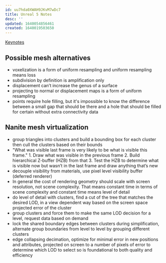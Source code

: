 ```yaml
---
id: uu7hda0XWAH9JKvM7wDc7
title: Unreal 5 Notes
desc: ''
updated: 1640054856461
created: 1640019503650
---
```


[Keynotes](/assets/documents/Karis_Nanite_SIGGRAPH_Advances_2021_final.pdf)

## Possible mesh alternatives
- voxelization is a form of uniform resampling and uniform resampling means loss
- subdivision by definition is amplification only
- displacement can’t increase the genus of a surface
- projecting to normal or displacement maps is a form of uniform resampling
- points require hole filling, but it's impossible to know the difference between a small gap that should be there and a hole that should be filled for certain without extra connectivity data

## Nanite mesh virtualization
- group triangles into clusters and build a bounding box for each cluster then cull the clusters based on their bounds
- "What was visible last frame is very likely to be what is visible this frame." 1. Draw what was visible in the previous frame 2. Build hierarchical Z-buffer (HZB) from that 3. Test the HZB to determine what is visible now but wasn’t in the last frame and draw anything that’s new
- decouple visibility from materials, use pixel level visibility buffer (deferred renderer)
- In general the cost of rendering geometry should scale with screen resolution, not scene complexity. That means constant time in terms of scene complexity and constant time means 
level of detail
- do level of detail with clusters, find a cut of the tree that matches the desired LOD, in a view dependent way based on the screen space projected error of the cluster
- group clusters and force them to make the same LOD decision for a level, request data based on demand
- lock the shared boundary edges between clusters during simplification, alternate group boundaries from level to level by grouping different clusters
- edge collapsing decimation, optimize for minimal error in new positions and attributes, projected on screen to a number of pixels of error to determine which LOD to select so is foundational to both quality and efficiency

